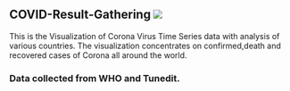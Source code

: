 ## COVID-Result-Gathering [![](https://img.shields.io/github/license/sourcerer-io/hall-of-fame.svg?colorB=ff0000)](https://https://github.com/Mahendra-Gunnam/COVID-Result-Gathering/blob/master/LICENSE) 
 This is the Visualization of Corona Virus Time Series data with analysis of various countries. The visualization concentrates on confirmed,death and recovered cases of Corona all around the world.
### Data collected from WHO and Tunedit.
